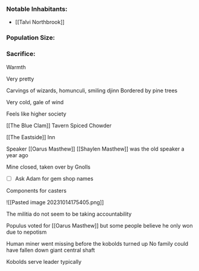 
### Notable Inhabitants:
- [[Talvi Northbrook]]

### Population Size:

### Sacrifice:
Warmth

Very pretty

Carvings of wizards, homunculi, smiling djinn
Bordered by pine trees

Very cold, gale of wind

Feels like higher society

[[The Blue Clam]]
	Tavern
	Spiced Chowder

[[The Eastside]]
	Inn

Speaker [[Oarus Masthew]]
	[[Shaylen Masthew]] was the old speaker a year ago

Mine closed, taken over by Gnolls

- [ ] Ask Adam for gem shop names

Components for casters


![[Pasted image 20231014175405.png]]

The militia do not seem to be taking accountability

Populus voted for [[Oarus Masthew]] but some people believe he only won due to nepotism

Human miner went missing before the kobolds turned up
No family could have fallen down giant central shaft

Kobolds serve leader typically


